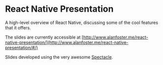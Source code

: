 # React Native Presentation

A high-level overview of React Native, discussing some of the cool features that it offers.

The slides are currently accessible at [http://www.alanfoster.me/react-native-presentation/](http://www.alanfoster.me/react-native-presentation/#/)

Slides developed using the very awesome [Spectacle](https://github.com/FormidableLabs/spectacle/).
